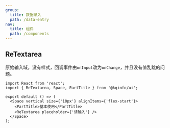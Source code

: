 ```yaml
---
group:
  title: 数据录入
  path: /data-entry
nav:
  title: 组件
  path: /components
---
```


## ReTextarea

原始输入域，没有样式，回调事件由`onInput`改为`onChange`，并且没有值乱跳的问题。

```tsx
import React from 'react';
import { ReTextarea, Space, PartTitle } from '@kqinfo/ui';

export default () => (
  <Space vertical size={'10px'} alignItems={'flex-start'}>
    <PartTitle>基本使用</PartTitle>
    <ReTextarea placeholder={'请输入'} />
  </Space>
);
```

<API></API>
